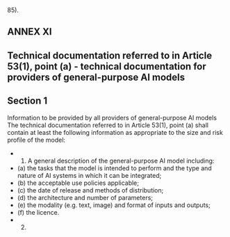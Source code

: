 85).
## ANNEX XI
## Technical documentation referred to in Article 53(1), point (a) - technical documentation for providers of general-purpose AI models
## Section  1
Information to be provided by all providers of  general-purpose AI  models
The  technical  documentation  referred  to  in  Article  53(1),  point  (a)  shall  contain  at  least  the  following  information  as appropriate to  the  size  and  risk  profile  of  the  model:
- 1. A general  description of  the  general-purpose  AI  model  including:
- (a) the  tasks  that  the  model  is  intended  to  perform  and  the  type  and  nature  of  AI  systems  in  which  it  can  be integrated;
- (b) the  acceptable  use  policies  applicable;
- (c) the  date  of  release  and  methods  of  distribution;
- (d) the  architecture  and  number  of  parameters;
- (e) the  modality  (e.g.  text,  image)  and  format  of  inputs  and  outputs;
- (f) the  licence.
- 2. 